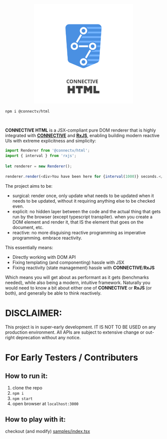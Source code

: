 <p align="center">
<img src="https://raw.githubusercontent.com/CONNECT-platform/connective-html/master/logo.svg?sanitize=true" width="320px"/>
</p>

```
npm i @connectv/html
```
<br>

**CONNECTIVE HTML** is a JSX-compliant pure DOM renderer that is highly integrated with [**CONNECTIVE**](https://connective.dev)
and [**RxJS**](https://rxjs-dev.firebaseapp.com/), enabling building modern reactive UIs with extreme explicitness
and simplicity:

```typescript
import Renderer from '@connectv/html';
import { interval } from 'rxjs';

let renderer = new Renderer();

renderer.render(<div>You have been here for {interval(1000)} seconds.</div>).on(document.body);
```

The project aims to be:

- surgical: render once, only update what needs to be updated when it needs to be updated, without it requiring anything else to be checked even.
- explicit: no hidden layer between the code and the actual thing that gets run by the browser (except typescript transpiler). when you create a DOM element and render it, that IS the element that goes on the document, etc.
- reactive: no more disguising reactive programming as imperative programming. embrace reactivity.

This essentially means:

- Directly working with DOM API
- Fixing templating (and componenting) hassle with JSX
- Fixing reactivity (state management) hassle with **CONNECTIVE**/**RxJS**

Which means you will get about as performant as it gets (benchmarks needed), while also being a modern, intuitive framework. Naturally you would need to know a bit about either one of **CONNECTIVE** or **RxJS** (or both), and generally be able to think reactively.

# DISCLAIMER:

This project is in super-early development. IT IS NOT TO BE USED on any production environment. All APIs are subject to
extensive change or out-right deprecation without any notice.

# For Early Testers / Contributers

## How to run it:

1. clone the repo
2. `npm i`
3. `npm start`
4. open browser at `localhost:3000`

## How to play with it:

checkout (and modify) [samples/index.tsx](samples/index.tsx)

